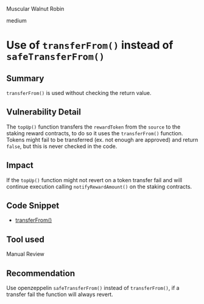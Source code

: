 Muscular Walnut Robin

medium

# Use of `transferFrom()` instead of `safeTransferFrom()`

## Summary
`transferFrom()` is used without checking the return value.

## Vulnerability Detail
The `topUp()` function transfers the `rewardToken` from the `source` to the staking reward contracts, to do so it uses the `transferFrom()` function. Tokens might fail to be transferred (ex. not enough are approved) and return `false`, but this is never checked in the code.

## Impact
If the `topUp()` function might not revert on a token transfer fail and will continue execution calling `notifyRewardAmount()` on the staking contracts.

## Code Snippet
- [transferFrom()](https://github.com/sherlock-audit/2024-01-telcoin/blob/main/telcoin-audit/contracts/telx/core/StakingRewardsManager.sol#L267)
## Tool used

Manual Review

## Recommendation
Use openzeppelin `safeTransferFrom()` instead of `transferFrom()`, if a transfer fail the function will always revert.